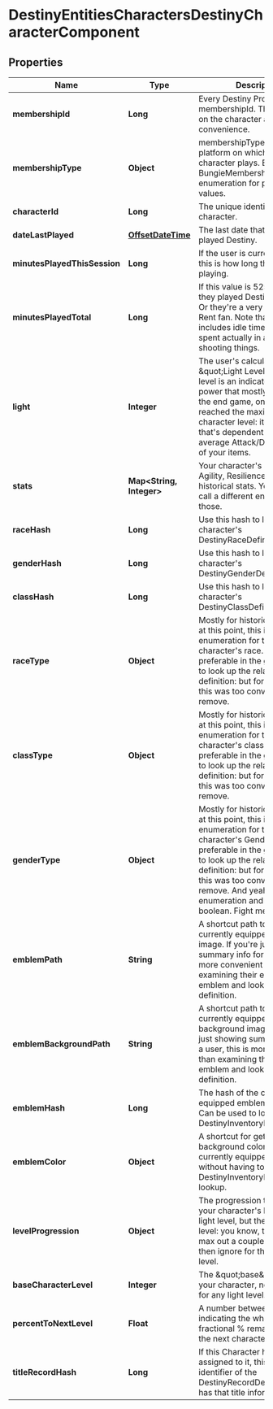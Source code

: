 
# DestinyEntitiesCharactersDestinyCharacterComponent

## Properties
Name | Type | Description | Notes
------------ | ------------- | ------------- | -------------
**membershipId** | **Long** | Every Destiny Profile has a membershipId. This is provided on the character as well for convenience. |  [optional]
**membershipType** | **Object** | membershipType tells you the platform on which the character plays. Examine the BungieMembershipType enumeration for possible values. |  [optional]
**characterId** | **Long** | The unique identifier for the character. |  [optional]
**dateLastPlayed** | [**OffsetDateTime**](OffsetDateTime.md) | The last date that the user played Destiny. |  [optional]
**minutesPlayedThisSession** | **Long** | If the user is currently playing, this is how long they&#39;ve been playing. |  [optional]
**minutesPlayedTotal** | **Long** | If this value is 525,600, then they played Destiny for a year. Or they&#39;re a very dedicated Rent fan. Note that this includes idle time, not just time spent actually in activities shooting things. |  [optional]
**light** | **Integer** | The user&#39;s calculated \&quot;Light Level\&quot;. Light level is an indicator of your power that mostly matters in the end game, once you&#39;ve reached the maximum character level: it&#39;s a level that&#39;s dependent on the average Attack/Defense power of your items. |  [optional]
**stats** | **Map&lt;String, Integer&gt;** | Your character&#39;s stats, such as Agility, Resilience, etc... *not* historical stats.  You&#39;ll have to call a different endpoint for those. |  [optional]
**raceHash** | **Long** | Use this hash to look up the character&#39;s DestinyRaceDefinition. |  [optional]
**genderHash** | **Long** | Use this hash to look up the character&#39;s DestinyGenderDefinition. |  [optional]
**classHash** | **Long** | Use this hash to look up the character&#39;s DestinyClassDefinition. |  [optional]
**raceType** | **Object** | Mostly for historical purposes at this point, this is an enumeration for the character&#39;s race.  It&#39;ll be preferable in the general case to look up the related definition: but for some people this was too convenient to remove. |  [optional]
**classType** | **Object** | Mostly for historical purposes at this point, this is an enumeration for the character&#39;s class.  It&#39;ll be preferable in the general case to look up the related definition: but for some people this was too convenient to remove. |  [optional]
**genderType** | **Object** | Mostly for historical purposes at this point, this is an enumeration for the character&#39;s Gender.  It&#39;ll be preferable in the general case to look up the related definition: but for some people this was too convenient to remove. And yeah, it&#39;s an enumeration and not a boolean. Fight me. |  [optional]
**emblemPath** | **String** | A shortcut path to the user&#39;s currently equipped emblem image. If you&#39;re just showing summary info for a user, this is more convenient than examining their equipped emblem and looking up the definition. |  [optional]
**emblemBackgroundPath** | **String** | A shortcut path to the user&#39;s currently equipped emblem background image. If you&#39;re just showing summary info for a user, this is more convenient than examining their equipped emblem and looking up the definition. |  [optional]
**emblemHash** | **Long** | The hash of the currently equipped emblem for the user. Can be used to look up the DestinyInventoryItemDefinition. |  [optional]
**emblemColor** | **Object** | A shortcut for getting the background color of the user&#39;s currently equipped emblem without having to do a DestinyInventoryItemDefinition lookup. |  [optional]
**levelProgression** | **Object** | The progression that indicates your character&#39;s level. Not their light level, but their character level: you know, the thing you max out a couple hours in and then ignore for the sake of light level. |  [optional]
**baseCharacterLevel** | **Integer** | The \&quot;base\&quot; level of your character, not accounting for any light level. |  [optional]
**percentToNextLevel** | **Float** | A number between 0 and 100, indicating the whole and fractional % remaining to get to the next character level. |  [optional]
**titleRecordHash** | **Long** | If this Character has a title assigned to it, this is the identifier of the DestinyRecordDefinition that has that title information. |  [optional]



